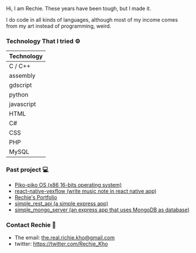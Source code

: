 Hi, I am Rechie. These years have been tough, but I made it.

I do code in all kinds of languages, although most of my income comes from my art instead of programming, weird.

### Technology That I tried ⚙

| Technology |
| ---------- |
| C / C++    |
| assembly   |
| gdscript   |
| python     |
| javascript |
| HTML       |
| C#         |
| CSS        |
| PHP        |
| MySQL      |

### Past project 💻

- [Piko-piko OS (x86 16-bits operating system)](https://github.com/RechieKho/piko-piko)
- [react-native-vexflow (write music note in react native app)](https://github.com/RechieKho/react-native-vexflow)
- [Rechie's Portfolio](https://github.com/RechieKho/RechieKho)
- [simple_rest_api (a simple express app)](https://github.com/RechieKho/simple_rest_api)
- [simple_mongo_server (an express app that uses MongoDB as database)](https://github.com/RechieKho/simple_mongo_server)

### Contact Rechie 📱

- The email: the.real.richie.kho@gmail.com
- twitter: https://twitter.com/Rechie_Kho

<!--
**RechieKho/RechieKho** is a ✨ _special_ ✨ repository because its `README.md` (this file) appears on your GitHub profile.

Here are some ideas to get you started:

- 🔭 I’m currently working on ...
- 🌱 I’m currently learning ...
- 👯 I’m looking to collaborate on ...
- 🤔 I’m looking for help with ...
- 💬 Ask me about ...
- 📫 How to reach me: ...
- 😄 Pronouns: ...
- ⚡ Fun fact: ...
-->
